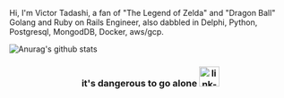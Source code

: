 Hi, I'm Victor Tadashi, a fan of "The Legend of Zelda" and "Dragon Ball"
<br />
Golang and Ruby on Rails Engineer, also dabbled in Delphi, Python, Postgresql, MongodDB, Docker, aws/gcp.

![Anurag's github stats](https://github-readme-stats.vercel.app/api?username=charoleizer&bg_color=45,E76549,8F4E92&title_color=FFFFFF&text_color=FFFFFF&icon_color=FFFFFF&show_icons=true&hide_border=true)

<h3 align="center"> it's dangerous to go alone 
<a href="#"><img alt="link-8bit" height="36" src="https://66.media.tumblr.com/8442213ef8d56da098d7965ccf91093f/tumblr_mlf1u94sIO1rfjowdo1_500.gif"/></a>
</h3>
<!-- <a href="#"><img alt="mona" height="36" src="https://github.githubassets.com/images/mona-loading-dimmed.gif"/></a> -->

